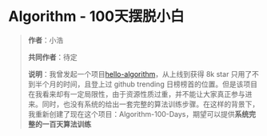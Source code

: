 # Algorithm - 100天摆脱小白
> **作者**：小浩
>
> **共同作者**：待定
>
> **说明**：我曾发起一个项目[hello-algorithm](https://github.com/geekxh/hello-algorithm)，从上线到获得 8k star 只用了不到半个月的时间，且登上过 github trending 日榜榜首的位置。但是该项目在我看来却有一定局限性，由于资源性质过重，并不能让大家真正参与进来。同时，也没有系统的给出一套完整的算法训练步骤。在这样的背景下，我重新创建了现在这个项目：Algorithm-100-Days，期望可以提供**系统完整的一百天算法训练**
